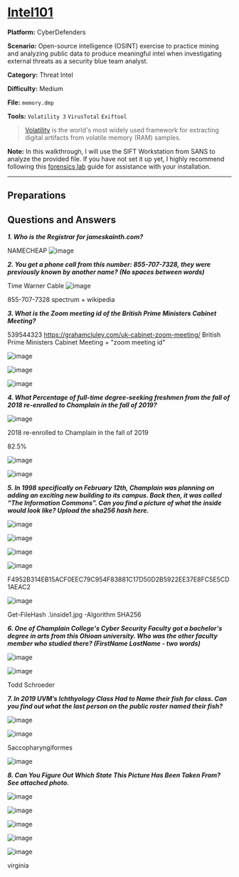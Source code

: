 # <a href="https://cyberdefenders.org/blueteam-ctf-challenges/intel101/">Intel101</a>

**Platform:** CyberDefenders

**Scenario:** Open-source intelligence (OSINT) exercise to practice mining and analyzing public data to produce meaningful intel when investigating external threats as a security blue team analyst.

**Category:** Threat Intel

**Difficulty:** Medium

**File:** `memory.dmp`

**Tools:** `Volatility 3` `VirusTotal` `Exiftool`

> [Volatility](https://github.com/volatilityfoundation/volatility3) is the world's most widely used framework for extracting digital artifacts from volatile memory (RAM) samples.  

**Note:** In this walkthrough, I will use the SIFT Workstation from SANS to analyze the provided file. If you have not set it up yet, I highly recommend following this [forensics lab](https://github.com/mmhgwyjs/forensics-lab/blob/main/README.md) guide for assistance with your installation.

---

## **Preparations**


## **Questions and Answers**

***1. Who is the Registrar for jameskainth.com?***

 NAMECHEAP
 ![image](https://github.com/user-attachments/assets/78cc4124-0992-4673-87ec-d1162f2cb756)


***2. You get a phone call from this number: 855-707-7328, they were previously known by another name? (No spaces between words)***

Time Warner Cable
![image](https://github.com/user-attachments/assets/4d07663e-68c8-49c3-8c7b-552d03394a66)

855-707-7328 spectrum + wikipedia

***3. What is the Zoom meeting id of the British Prime Ministers Cabinet Meeting?***

539544323
https://grahamcluley.com/uk-cabinet-zoom-meeting/
British Prime Ministers Cabinet Meeting + "zoom meeting id"

![image](https://github.com/user-attachments/assets/cc720d21-29f5-448f-9da6-bd1cf54b5a83)

![image](https://github.com/user-attachments/assets/0c73be7d-1517-49a6-8f85-1e1f060a5631)

![image](https://github.com/user-attachments/assets/f7bad645-7af9-4ea0-b022-d25e0337589b)


***4. What Percentage of full-time degree-seeking freshmen from the fall of 2018 re-enrolled to Champlain in the fall of 2019?***

![image](https://github.com/user-attachments/assets/881224ed-8bdf-4a82-b3ad-30facff17ee8)

2018 re-enrolled to Champlain in the fall of 2019

82.5%

![image](https://github.com/user-attachments/assets/279ddb6f-96dc-41cc-a278-874718053fe1)

![image](https://github.com/user-attachments/assets/96218689-46be-470f-8ae0-f2599e8e5b89)

***5. In 1998 specifically on February 12th, Champlain was planning on adding an exciting new building to its campus. Back then, it was called “The Information Commons”. Can you find a picture of what the inside would look like? Upload the sha256 hash here.***

![image](https://github.com/user-attachments/assets/fadbc4b9-e423-4ce0-8945-69e004dea7c4)

![image](https://github.com/user-attachments/assets/62a580ae-3bfa-4485-8517-80a9ababa59e)

![image](https://github.com/user-attachments/assets/183c4614-c193-4147-9797-90d0122a8209)

![image](https://github.com/user-attachments/assets/6a5a3436-7016-43a3-bffc-f0a04cc50bd2)

F4952B314EB15ACF0EEC79C954F83881C17D50D2B5922EE37E8FC5E5CD1AEAC2

![image](https://github.com/user-attachments/assets/92cb3624-9478-4c11-9985-03b36cec2fd0)

Get-FileHash .\inside1.jpg -Algorithm SHA256

***6. One of Champlain College's Cyber Security Faculty got a bachelor's degree in arts from this Ohioan university. Who was the other faculty member who studied there? (FirstName LastName - two words)***

![image](https://github.com/user-attachments/assets/7c471197-ce94-444e-8cd5-eb1cbaa047cc)

![image](https://github.com/user-attachments/assets/b2716a69-2b1a-451a-a11a-d2bbddd952e1)

Todd Schroeder

***7. In 2019 UVM’s Ichthyology Class Had to Name their fish for class. Can you find out what the last person on the public roster named their fish?***

![image](https://github.com/user-attachments/assets/f6aa6f0e-b821-455b-8187-3b0e9146d9f0)

![image](https://github.com/user-attachments/assets/38d78e9d-0497-427f-893d-f92326625f16)

Saccopharyngiformes

![image](https://github.com/user-attachments/assets/c0dbdebe-45fa-4bac-8895-149abb0671a2)

***8. Can You Figure Out Which State This Picture Has Been Taken From? See attached photo.***

![image](https://github.com/user-attachments/assets/b6eef646-b48e-4b44-a92a-57fedd584074)

![image](https://github.com/user-attachments/assets/f3217ccf-2067-44c1-a6a3-6938089d8b50)

![image](https://github.com/user-attachments/assets/bad33759-58c9-4aed-b7b7-6b412094ac87)

![image](https://github.com/user-attachments/assets/b5c6fc42-23f1-4c1e-9069-517c58c8c3b5)

![image](https://github.com/user-attachments/assets/7593dc07-98ba-45f4-961e-a9e1d74bf219)

virginia
